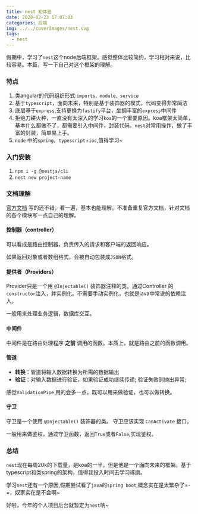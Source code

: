 ```yaml
---
title: nest 初体验
date: 2020-02-23 17:07:03
categories: 后端
img: ../../coverImages/nest.svg
tags:
  - nest
---
```




假期中，学习了`nest`这个node后端框架。感觉整体比较简约，学习相对来说，比较容易。本篇，写一下自己对这个框架的理解。

### 特点

1. 类angular的代码组织形式:`imports、module、service`
2. 基于`typescript`，面向未来，特别是基于装饰器的模式，代码变得非常简洁
3. 底层基于`express`,支持更换为`fastify`平台，坐拥丰富的`express`中间件
4. 拒绝刀耕火种，一直没有太深入的学习`koa`的一个重要原因。koa框架太简单，基本什么都做不了，都需要引入中间件，封装代码。`nest`对常用操作，做了丰富的封装，简单易上手。
5. `node` 中的`spring`，`typescript`+`ioc`,值得学习~



### 入门安装

1. `npm i -g @nestjs/cli`
2. `nest new project-name`



### 文档理解

[官方文档](https://docs.nestjs.cn/6/firststeps) 写的还不错，看一遍，基本也能理解。不准备重复官方文档，针对文档的各个模块写一点自己的理解。

#### 控制器（controller）

可以看成是路由控制器，负责传入的请求和客户端的返回响应。

如果返回对象或者数组格式，会被自动包装成`JSON`格式。

#### 提供者（Providers）

Provider只是一个用 `@Injectable()` 装饰器注释的类。通过Controller 的 `constructor`注入，并实例化。不需要手动实例化，也就是java中常说的依赖注入。

一般用来处理业务逻辑，数据库交互。

#### 中间件

中间件是在路由处理程序 **之前** 调用的函数。本质上，就是路由之前的函数调用。

#### 管道

* **转换**：管道将输入数据转换为所需的数据输出
* **验证**：对输入数据进行验证，如果验证成功继续传递; 验证失败则抛出异常;

感觉`ValidationPipe` 用的会多一点，既可以用来做验证，也可以做转换。

#### 守卫

守卫是一个使用 `@Injectable()` 装饰器的类。 守卫应该实现 `CanActivate` 接口。

一般用来做鉴权，通过守卫函数，返回`True`或者`False`,实现鉴权。



### 总结

`nest`现在每周20k的下载量，是koa的一半，但是他是一个面向未来的框架。基于typescript和类spring的架构，值得我投入时间去学习琢磨。

学习`nest`还有一个原因,假期尝试看了`java`的`spring boot`,概念实在是太繁杂了=-=，奴家实在是不会啊~

好啦，今年的个人项目后台就暂定为`nest`呐~